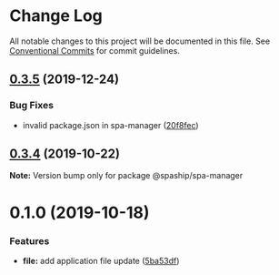 # Change Log

All notable changes to this project will be documented in this file.
See [Conventional Commits](https://conventionalcommits.org) for commit guidelines.

## [0.3.5](https://github.com/spaship/spa-manager/compare/v0.3.4...v0.3.5) (2019-12-24)

### Bug Fixes

- invalid package.json in spa-manager ([20f8fec](https://github.com/spaship/spa-manager/commit/20f8fec9c969b2f60d63031a11f7f5aa56147573))

## [0.3.4](https://github.com/spaship/spa-manager/compare/v0.3.3...v0.3.4) (2019-10-22)

**Note:** Version bump only for package @spaship/spa-manager

# 0.1.0 (2019-10-18)

### Features

- **file:** add application file update ([5ba53df](https://github.com/spaship/spa-manager/commit/5ba53dfc729f2fec3f85e2686958c7441f063327))

